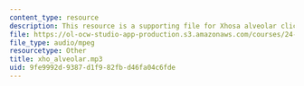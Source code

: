 ```yaml
---
content_type: resource
description: This resource is a supporting file for Xhosa alveolar click.
file: https://ol-ocw-studio-app-production.s3.amazonaws.com/courses/24-901-language-and-its-structure-i-phonology-fall-2010/9fe9992d9387d1f982fbd46fa04c6fde_xho_alveolar.mp3
file_type: audio/mpeg
resourcetype: Other
title: xho_alveolar.mp3
uid: 9fe9992d-9387-d1f9-82fb-d46fa04c6fde
---
```

